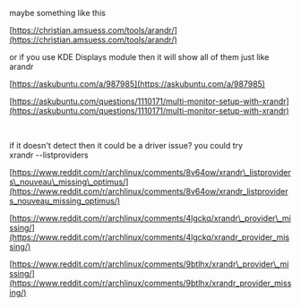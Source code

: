 maybe something like this

[https://christian.amsuess.com/tools/arandr/](https://christian.amsuess.com/tools/arandr/)

or if you use KDE Displays module then it will show all of them just like arandr

[https://askubuntu.com/a/987985](https://askubuntu.com/a/987985)

[https://askubuntu.com/questions/1110171/multi-monitor-setup-with-xrandr](https://askubuntu.com/questions/1110171/multi-monitor-setup-with-xrandr)

&#x200B;

if it doesn't detect then it could be a driver issue? you could try   
xrandr --listproviders  


[https://www.reddit.com/r/archlinux/comments/8v64ow/xrandr\_listproviders\_nouveau\_missing\_optimus/](https://www.reddit.com/r/archlinux/comments/8v64ow/xrandr_listproviders_nouveau_missing_optimus/)

[https://www.reddit.com/r/archlinux/comments/4lgckq/xrandr\_provider\_missing/](https://www.reddit.com/r/archlinux/comments/4lgckq/xrandr_provider_missing/)

[https://www.reddit.com/r/archlinux/comments/9btlhx/xrandr\_provider\_missing/](https://www.reddit.com/r/archlinux/comments/9btlhx/xrandr_provider_missing/)
